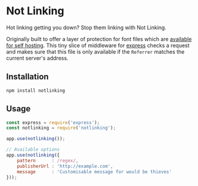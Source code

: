 Not Linking
===

Hot linking getting you down? Stop them linking with Not Linking.

Originally built to offer a layer of protection for font files which are [available for self hosting](http://www.trackerfr.ee/).
This tiny slice of middleware for [express](http://expressjs.com/) checks a request and makes sure that this file is only available if the `Referrer` matches the current server's address.

Installation
---

```
npm install notlinking
```

Usage
---

```js
const express = require('express');
const notlinking = require('notlinking');

app.use(notlinking());

// Available options
app.use(notlinking({
	pattern      : /regex/,
	publisherUrl : 'http://example.com',
	message      : 'Customisable message for would be thieves'
}));
```
